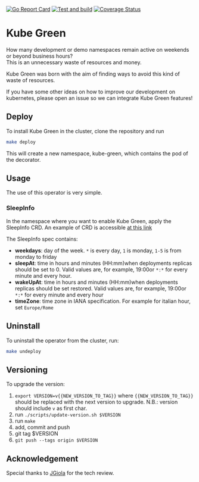 [![Go Report Card][go-report-svg]](go-report-card)
[![Test and build][test-and-build-svg]](test-and-build)
[![Coverage Status][coverage-badge]](coverage)

# Kube Green

How many development or demo namespaces remain active on weekends or beyond
business hours?  
This is an unnecessary waste of resources and money.

Kube Green was born with the aim of finding ways to avoid this kind of waste of
resources.

If you have some other ideas on how to improve our development on kubernetes,
please open an issue so we can integrate Kube Green features!

## Deploy

To install Kube Green in the cluster, clone the repository and run

```sh
make deploy
```

This will create a new namespace, kube-green, which contains the pod of the decorator.

## Usage

The use of this operator is very simple.

### SleepInfo

In the namespace where you want to enable Kube Green, apply the SleepInfo CRD.
An example of CRD is accessible [at this link](./testdata/test.yml)

The SleepInfo spec contains:

* **weekdays**: day of the week. `*` is every day, `1` is monday, `1-5` is from monday to friday
* **sleepAt**: time in hours and minutes (HH:mm)when deployments replicas should be set to 0. Valid values are, for example, 19:00or `*:*` for every minute and every hour.
* **wakeUpAt**: time in hours and minutes (HH:mm)when deployments replicas should be set restored. Valid values are, for example, 19:00or `*:*` for every minute and every hour
* **timeZone**: time zone in IANA specification. For example for italian hour, set `Europe/Rome`

[go-report-svg]: https://goreportcard.com/badge/github.com/davidebianchi/kube-green
[go-report-card]: https://goreportcard.com/report/github.com/davidebianchi/kube-green
[test-and-build-svg]: https://github.com/davidebianchi/kube-green/actions/workflows/test.yml/badge.svg
[test-and-build]: https://github.com/davidebianchi/kube-green/actions/workflows/test.yml
[coverage-badge]: https://coveralls.io/repos/github/davidebianchi/kube-green/badge.svg?branch=main
[coverage]: https://coveralls.io/github/davidebianchi/kube-green?branch=main

## Uninstall

To uninstall the operator from the cluster, run:

```sh
make undeploy
```

## Versioning

To upgrade the version:

1. `export VERSION=v{{NEW_VERSION_TO_TAG}}` where `{{NEW_VERSION_TO_TAG}}` should be replaced with the next version to upgrade. N.B.: version should include `v` as first char.
2. run `./scripts/update-version.sh $VERSION`
3. run `make`
4. add, commit and push
5. git tag $VERSION
6. `git push --tags origin $VERSION`

## Acknowledgement

Special thanks to [JGiola](https://github.com/JGiola) for the tech review.
